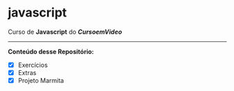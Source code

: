 # javascript
 Curso de **Javascript** do **_CursoemVideo_**

---

 **Conteúdo desse Repositório:**
 
 - [x] Exercícios
 - [X] Extras
 - [X] Projeto Marmita
